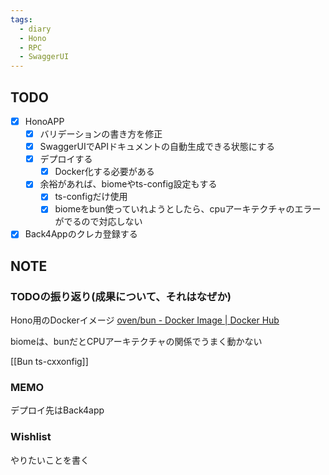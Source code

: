 ```yaml
---
tags:
  - diary
  - Hono
  - RPC
  - SwaggerUI
---
```


## TODO
- [x] HonoAPP
	- [x] バリデーションの書き方を修正
	- [x] SwaggerUIでAPIドキュメントの自動生成できる状態にする
	- [x] デプロイする
		- [x] Docker化する必要がある
	- [x] 余裕があれば、biomeやts-config設定もする
		- [x] ts-configだけ使用
		- [x] biomeをbun使っていれようとしたら、cpuアーキテクチャのエラーがでるので対応しない
- [x] Back4Appのクレカ登録する
## NOTE
### TODOの振り返り(成果について、それはなぜか)


Hono用のDockerイメージ
[oven/bun - Docker Image | Docker Hub](https://hub.docker.com/r/oven/bun)

biomeは、bunだとCPUアーキテクチャの関係でうまく動かない

[[Bun ts-cxxonfig]]

### MEMO
デプロイ先はBack4app

### Wishlist
やりたいことを書く
